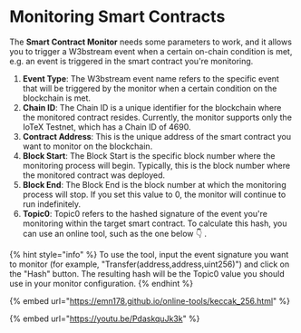 # Monitoring Smart Contracts

The **Smart Contract Monitor** needs some parameters to work, and it allows you to trigger a W3bstream event when a certain on-chain condition is met, e.g. an event is triggered in the smart contract you're monitoring.&#x20;

1. **Event Type**: The W3bstream event name refers to the specific event that will be triggered by the monitor when a certain condition on the blockchain is met.
2. **Chain ID**: The Chain ID is a unique identifier for the blockchain where the monitored contract resides. Currently, the monitor supports only the IoTeX Testnet, which has a Chain ID of 4690.
3. **Contract Address**: This is the unique address of the smart contract you want to monitor on the blockchain.
4. **Block Start**: The Block Start is the specific block number where the monitoring process will begin. Typically, this is the block number where the monitored contract was deployed.
5. **Block End**: The Block End is the block number at which the monitoring process will stop. If you set this value to 0, the monitor will continue to run indefinitely.
6. **Topic0**: Topic0 refers to the hashed signature of the event you're monitoring within the target smart contract. To calculate this hash, you can use an online tool, such as the one below 👇 .

{% hint style="info" %}
To use the tool, input the event signature you want to monitor (for example, "Transfer(address,address,uint256)") and click on the "Hash" button. The resulting hash will be the Topic0 value you should use in your monitor configuration.
{% endhint %}

{% embed url="https://emn178.github.io/online-tools/keccak_256.html" %}

{% embed url="https://youtu.be/PdaskquJk3k" %}
